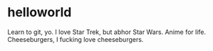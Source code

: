 # helloworld
Learn to git, yo.
I love Star Trek, but abhor Star Wars. Anime for life. Cheeseburgers, I fucking love cheeseburgers.

